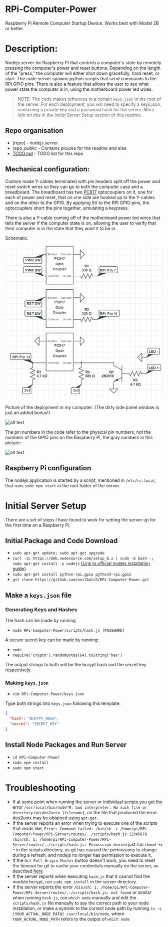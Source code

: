 # RPi-Computer-Power

Raspberry Pi Remote Computer Startup Device. Works best with Model 2B or better.

# Description:

Nodejs server for Raspberry Pi that controls a computer's state by remotely pressing the computer's power and reset buttons. Depending on the length of the "press," the computer will either shut down gracefully, hard reset, or start. The node server spawns python scripts that send commands to the RPi GPIO pins. There is also a feature that allows the user to see what power state the computer is in, using the motherboard power led wires.

> NOTE: The code makes refrences to a certain `keys.json` in the root of the server. For each deployment, you will need to specify a keys.json, containing a private key and a password hash for the server. _More info on this in the Initial Server Setup_ section of this readme.

## Repo organisation

* [repo]                - nodejs server
* repo_public           - Contains picures for the readme and else
* [TODO.md](https://github.com/neilbalch/RPi-Computer-Power/blob/master/TODO.md)  - TODO list for this repo

## Mechanical configuration:

Custom made Y-cables terminated with pin headers split off the power and reset switch wires so they can go to both the computer case and a breadboard. The breadboard has two [PC817](https://www.amazon.com/uxcell-2-54mm-Pitch-Mounting-Coupler/dp/B00S4YRMB4/ref=sr_1_1?ie=UTF8&qid=1493673969&sr=8-1&keywords=pc817) optocouplers on it, one for each of power and reset, that on one side are hooked up to the Y-cables and on the other to the GPIO. By applying 5V to the RPI GPIO pins, the optocouplers short the pins together, simulating a keypress.

There is also a Y-cable coming off of the motherdoard power led wires that tells the server if the computer state is on, allowing the user to verify that their computer is in the state that they want it to be in.

Schematic:

![alt text](https://github.com/neilbalch/RPi-Computer-Power/blob/master/repo_public/schematic.JPG)

Picture of the deployment in my computer: (The dirty side panel window is just an added bonus!)

![alt text](https://github.com/neilbalch/RPi-Computer-Power/blob/master/repo_public/deployment.jpg)

The pin numbers in the code refer to the physical pin numbers, not the numbers of the GPIO pins on the Raspberry Pi, the gray numbers in this picture:

![alt text](https://github.com/neilbalch/RPi-Computer-Power/blob/master/repo_public/rpiGPIO.png)

## Raspberry Pi configuration

The nodejs application is started by a script, mentioned in `/etc/rc.local`, that runs `sudo npm start` in the root folder of the server.

# Initial Server Setup

There are a set of steps I have found to work for setting the server up for the first time on a Raspberry Pi.

## Initial Package and Code Download
* `sudo apt-get update; sudo apt-get upgrade`
* `curl -sL https://deb.nodesource.com/setup_6.x | sudo -E bash -; sudo apt-get install -y nodejs` [(Link to official nodejs installation guide)](https://nodejs.org/en/download/package-manager/#debian-and-ubuntu-based-linux-distributions)
* `sudo apt-get install python-rpi.gpio python3-rpi.gpio`
* `git clone https://github.com/neilbalch/RPi-Computer-Power.git`

## Make a `keys.json` file
### Generating Keys and Hashes
The hash can be made by running
* `node RPi-Computer-Power/scripts/hash.js [PASSWORD]`

A secure secret key can be made by running:
* `node`
* `require('crypto').randomBytes(64).toString('hex')`

The output strings to both will be the bcrypt hash and the secret key respectively.
### Making `keys.json`
* `vim RPi-Computer-Power/keys.json`

Type both strings into `keys.json` following this template:
```json
{
  "hash": "BCRYPT_HASH",
  "secret": "SECRET_KEY"
}
```

## Install Node Packages and Run Server
* `cd RPi-Computer-Power`
* `sudo npm install`
* `sudo npm start`

# Troubleshooting

* If at some point when running the server or individual scripts you get the error `/usr/local/bin/node^M: bad interpreter: No such file or directory` run `dos2unix [filename]`, on the file that produced the error. dos2unix may be obtained using `apt-get`.
* If the server reports an error when trying to execute one of the scripts that reads like, `Error: Command failed: /bin/sh -c /home/pi/RPi-Computer-Power/RPi-Server/routes/../scripts/hash.js 12345678 /bin/sh: 1: /home/pi/RPi-Computer-Power/RPi-Server/routes/../scripts/hash.js: Permission denied` just run `chmod +x *` in the scripts directory, as git has caused the permissions to change during a refresh, and nodejs no longer has permission to execute it.
* If the `Git Pull Origin Master` button doesn't work, you need to reset the timeout for git to cache your credentials manually on the server, as descrbed [here](https://help.github.com/articles/caching-your-github-password-in-git/#platform-linux)
* If the server reports when executing `hash.js` that it cannot find the module bcrypt, run `sudo npm install` in the server directory.
* If the server reports the error `/bin/sh: 1: /home/pi/RPi-Computer-Power/RPi-Server/routes/../scripts/hash.js: not found` or similar when running `hash.js`, run `which node` manually and edit the `scripts/hash.js` file manually to say the correct path to your node installation, *_or_* make a symlink to the correct node path by running `ln -s [YOUR_ACTUAL_NODE_PATH] /usr/local/bin/node`, where `YOUR_ACTUAL_NODE_PATH` refers to the output of `which node`
